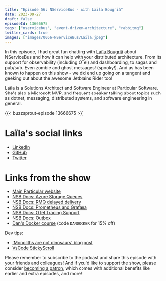 ```yaml
---
title: "Episode 56: NServiceBus - with Laïla Bougriâ"
date: 2023-09-27
draft: false
episodeId: 13666675
tags: ["nservicebus", "event-driven-architecture", "rabbitmq"]
twitter_cards: true
images: ["images/0056-NServiceBus/Laila.jpeg"]
---
```


In this episode, I had great fun chatting with [Laïla Bougriâ](https://www.linkedin.com/in/lailabougria/) about NServiceBus and how it can help with your distributed architecture. From its support for observability (including OTel) and dashboarding, to sagas and pub/sub. Even zombie and ghost messages! (spooky!). And as has been known to happen on this show - we did end up going on a tangent and geeking out about the awesome Jetbrains Rider too!

Laïla is a Solutions Architect and Software Engineer at Particular Software. She's also a Microsoft MVP, and frequent speaker talking about topics such as dotnet, messaging, distributed systems, and software engineering in general.

{{< buzzsprout-episode 13666675 >}}

# Laïla's social links

* [LinkedIn](https://www.linkedin.com/in/lailabougria/)
* [GitHub](https://github.com/lailabougria)
* [Twitter](https://twitter.com/noctovis)

# Links from the show

* [Main Particular website](https://particular.net/)
* [NSB Docs: Azure Storage Queues](https://docs.particular.net/transports/azure-storage-queues/)
* [NSB Docs: RMQ delayed delivery](https://docs.particular.net/transports/rabbitmq/delayed-delivery)
* [NSB Docs: Prometheus and Grafana](https://docs.particular.net/samples/logging/prometheus-grafana/)
* [NSB Docs: OTel Tracing Support](https://particular.net/blog/open-telemetry-tracing-support)
* [NSB Docs: Outbox](https://docs.particular.net/nservicebus/outbox/)
* [Dan's Docker course](https://www.dometrain.com/course/from-zero-to-hero-docker/) (code `DANDOCKER` for 15% off)

Dev tips:

* ['Monoliths are not dinosaurs' blog post](https://www.allthingsdistributed.com/2023/05/monoliths-are-not-dinosaurs.html)
* [VsCode StickyScroll](https://twitter.com/chris__sev/status/1692565265169695224?t=Ba6WZH4Dyc2F9QlXtGkq3Q&s=19)

Please remember to subscribe to the podcast and share this episode with your friends and colleagues! And if you'd like to support the show, please consider [becoming a patron](https://www.patreon.com/danclarke), which comes with additional benefits like earlier and extra episodes, and more!
